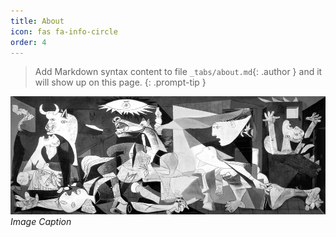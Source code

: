 ```yaml
---
title: About
icon: fas fa-info-circle
order: 4
---
```


> Add Markdown syntax content to file `_tabs/about.md`{: .author } and it will show up on this page.
{: .prompt-tip }


![img-description](/assets/img/guernica.jpg)
_Image Caption_